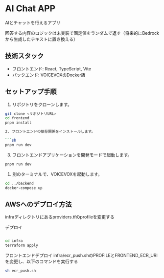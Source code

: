 # AI Chat APP

AIとチャットを行えるアプリ

回答する内容のロジックは未実装で固定値をランダムで返す（将来的にBedrockから生成したテキストに置き換える）

## 技術スタック

- フロントエンド: React, TypeScript, Vite
- バックエンド: VOICEVOXのDocker版

## セットアップ手順

1. リポジトリをクローンします。

```sh
git clone <リポジトリURL>
cd frontend
pnpm install

2. フロントエンドの依存関係をインストールします。

```sh
pnpm run dev
```

3. フロントエンドアプリケーションを開発モードで起動します。

```sh
pnpm run dev
```

1. 別のターミナルで、VOICEVOXを起動します。

```sh
cd ../backend
docker-compose up
```

## AWSへのデプロイ方法

infraディレクトリにあるproviders.tfのprofileを変更する

デプロイ
```sh

cd infra
terraform apply
```

フロントエンドデプロイ
infra/ecr_push.shのPROFILEとFRONTEND_ECR_URIを変更し、以下のコマンドを実行する

```sh
sh ecr_push.sh
```
